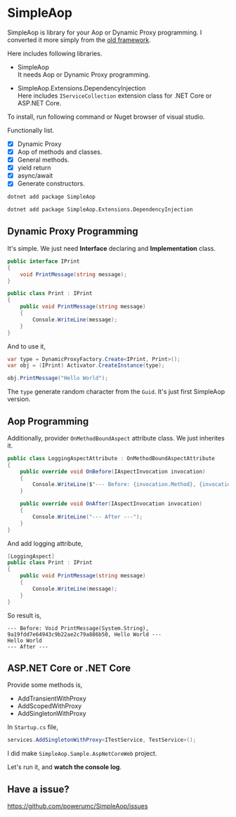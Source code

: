 # SimpleAop

SimpleAop is library for your Aop or Dynamic Proxy programming. I converted it more simply from the [old framework](https://github.com/powerumc/UmcCore/tree/master/Src/Base%20Frameworks/Src/Core/Dynamic/Proxy).

Here includes following libraries.
- SimpleAop  
  It needs Aop or Dynamic Proxy programming.
  
- SimpleAop.Extensions.DependencyInjection  
  Here includes `IServiceCollection` extension class for .NET Core or ASP.NET Core.


To install, run following command or Nuget browser of visual studio.

Functionally list.
- [x] Dynamic Proxy
- [x] Aop of methods and classes.
- [x] General methods.
- [x] yield return
- [x] async/await
- [x] Generate constructors.

```bash
dotnet add package SimpleAop
```

```bash
dotnet add package SimpleAop.Extensions.DependencyInjection
```

## Dynamic Proxy Programming

It's simple. We just need **Interface** declaring and **Implementation** class.

```csharp
public interface IPrint
{
    void PrintMessage(string message);
}

public class Print : IPrint
{
    public void PrintMessage(string message)
    {
        Console.WriteLine(message);
    }
}
```

And to use it,

```csharp
var type = DynamicProxyFactory.Create<IPrint, Print>();
var obj = (IPrint) Activator.CreateInstance(type);

obj.PrintMessage("Hello World");
```

The `type` generate random character from the `Guid`. It's just first SimpleAop version.

## Aop Programming

Additionally, provider `OnMethodBoundAspect` attribute class. We just inherites it.

```csharp
public class LoggingAspectAttribute : OnMethodBoundAspectAttribute
{
    public override void OnBefore(IAspectInvocation invocation)
    {
        Console.WriteLine($"--- Before: {invocation.Method}, {invocation.Object}, {string.Join(",", invocation.Parameters)} ---");
    }

    public override void OnAfter(IAspectInvocation invocation)
    {
        Console.WriteLine("--- After ---");
    }
}
``` 

And add logging attribute,

```csharp
[LoggingAspect]
public class Print : IPrint
{
    public void PrintMessage(string message)
    {
        Console.WriteLine(message);
    }
}
```

So result is,

```
--- Before: Void PrintMessage(System.String), 9a19fdd7e64943c9b22ae2c79a886b50, Hello World ---
Hello World
--- After ---
```

## ASP.NET Core or .NET Core

Provide some methods is,

- AddTransientWithProxy
- AddScopedWithProxy
- AddSingletonWithProxy

In `Startup.cs` file,

```csharp
services.AddSingletonWithProxy<ITestService, TestService>();
```

I did make `SimpleAop.Sample.AspNetCoreWeb` project. 

Let's run it, and **watch the console log**.


## Have a issue?

https://github.com/powerumc/SimpleAop/issues